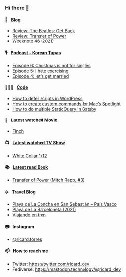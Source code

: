 ### Hi there 👋

#### 📝 &nbsp;&nbsp;[Blog](https://ricard.blog)

- [Review: The Beatles: Get Back](https://ricard.blog/review/the-beatles-get-back/)
- [Review: Transfer of Power](https://ricard.blog/review/review-transfer-of-power/)
- [Weeknote 46 (2021)](https://ricard.blog/weeknote/week-46-2021/)

#### 🎙 &nbsp;&nbsp;[Podcast - Korean Tapas](https://koreantapas.show/)

- [Episode 6: Christmas is not for singles](https://anchor.fm/korean-tapas/episodes/Episode-6-Christmas-is-not-for-singles-e1bjuc6)
- [Episode 5: I hate exercising](https://anchor.fm/korean-tapas/episodes/Episode-5-I-hate-exercising-e1ajr32)
- [Episode 4: let&#39;s get married](https://anchor.fm/korean-tapas/episodes/Episode-4-lets-get-married-e19hjbh)

#### 👨🏻‍💻 &nbsp;&nbsp;[Code](https://ricard.dev)

- [How to defer scripts in WordPress](https://ricard.dev/how-to-defer-scripts-in-wordpress/)
- [How to create custom commands for Mac’s Spotlight](https://ricard.dev/how-to-create-custom-commands-for-macs-spotlight/)
- [How to do multiple StaticQuery in Gatsby](https://ricard.dev/how-to-do-multiple-staticquery-in-gatsby/)

#### 🍿 &nbsp;&nbsp;[Latest watched Movie](https://quicoto.github.io/reviews/movies/)

- [Finch](https://quicoto.github.io/reviews/movies/finch/)

#### 📺 &nbsp;&nbsp;[Latest watched TV Show](https://quicoto.github.io/reviews/tv-shows)

- [White Collar 1x12](https://quicoto.github.io/reviews/tv-shows/white-collar/1x12/)

#### 📚 &nbsp;&nbsp;[Latest read Book](https://ricard.blog/books/)

- [Transfer of Power (Mitch Rapp, #3)](https://www.goodreads.com/review/show/4012299176?utm_medium=api&amp;utm_source=rss)

#### ✈️ &nbsp;&nbsp;[Travel Blog](https://www.quicoto.com/)

- [Playa de La Concha en San Sebastián – País Vasco](https://www.quicoto.com/playa-de-la-concha-en-san-sebastian-pais-vasco/)
- [Playa de La Barceloneta (2021)](https://www.quicoto.com/playa-de-la-barceloneta-2021/)
- [Viajando en tren](https://www.quicoto.com/viajando-en-tren/)

#### 📷 &nbsp;&nbsp;Instagram
- [@ricard.torres](https://www.instagram.com/ricard.torres/)

#### 📫 &nbsp;&nbsp;How to reach me

- Twitter: https://twitter.com/ricard_dev
- Fediverse: https://mastodon.technology/@ricard_dev
